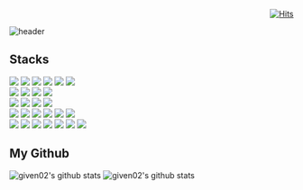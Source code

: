 <div align="right">

  [![Hits](https://hits.seeyoufarm.com/api/count/incr/badge.svg?url=https%3A%2F%2Fgithub.com%2Fgiven02&count_bg=%23232323&title_bg=%23555555&icon=&icon_color=%23E7E7E7&title=hits&edge_flat=false)](https://hits.seeyoufarm.com)  

</div>

![header](https://capsule-render.vercel.app/api?type=rounded&color=timeGradient&text=Joonyeong%20Lee👋&animation=twinkling&fontSize=40&fontAlignY=50&fontAlign=50&height=150)

<!-- #### Hi, I am learning various stacks to be a full-stack developer.<br>
I'm currently learning Typescript, Next.js, Python, Flask, and Redis.<br>
I enjoy morning exercise, play basketball and taking pictures.<br> -->

<div>

## Stacks
<div>
  <div>
    <img src="https://img.shields.io/badge/Java-007396?style=for-the-badge&logo=OpenJDK&logoColor=white"/>
    <img src="https://img.shields.io/badge/javascript-F7DF1E?style=for-the-badge&logo=javascript&logoColor=black">
<!--     <img src="https://img.shields.io/badge/typescript-3178C6?style=for-the-badge&logo=typescript&logoColor=white"> -->
    <img src="https://img.shields.io/badge/Python-3776AB?style=for-the-badge&logo=python&logoColor=white">
    <img src="https://img.shields.io/badge/PHP-777BB4?style=for-the-badge&logo=php&logoColor=white"/>
    <img src="https://img.shields.io/badge/css3-1572B6?style=for-the-badge&logo=css3&logoColor=white">
    <img src="https://img.shields.io/badge/html5-E34F26?style=for-the-badge&logo=html5&logoColor=white">
  </div>
  <div>
    <img src="https://img.shields.io/badge/React-61DAFB?style=for-the-badge&logo=react&logoColor=black">
    <img src="https://img.shields.io/badge/jQuery-0769AD?style=for-the-badge&logo=jquery&logoColor=white">
    <img src="https://img.shields.io/badge/styled components-DB7093?style=for-the-badge&logo=styledcomponents&logoColor=white">
<!--     <img src="https://img.shields.io/badge/Redux-764ABC?style=for-the-badge&logo=redux&logoColor=white"> -->
    <img src="https://img.shields.io/badge/Axios-5A29E4?style=for-the-badge&logo=axios&logoColor=white">
<!--     <img src="https://img.shields.io/badge/PWA-5A0FC8?style=for-the-badge&logo=pwa&logoColor=white"> -->
  </div>
  <div>
    <img src="https://img.shields.io/badge/Spring-6DB33F?style=for-the-badge&logo=Spring&logoColor=white">
    <img src="https://img.shields.io/badge/Spring boot-6DB33F?style=for-the-badge&logo=springboot&logoColor=white">
    <img src="https://img.shields.io/badge/Node.js-339933?style=for-the-badge&logo=node.js&logoColor=white">
    <img src="https://img.shields.io/badge/Express-000000?style=for-the-badge&logo=express&logoColor=white">
<!--     <img src="https://img.shields.io/badge/Next.js-000000?style=for-the-badge&logo=next.js&logoColor=white"> -->
<!--     <img src="https://img.shields.io/badge/Flask-000000?style=for-the-badge&logo=flask&logoColor=white"> -->
  </div>
  <div>
    <img src="https://img.shields.io/badge/jpa-59666C?style=for-the-badge&logo=hibernate&logoColor=white">
    <img src="https://img.shields.io/badge/mybatis-D22128?style=for-the-badge&logo=&logoColor=black">
    <img src="https://img.shields.io/badge/Mongoose-880000?style=for-the-badge&logo=mongoose&logoColor=white">
    <img src="https://img.shields.io/badge/mysql-4479A1?style=for-the-badge&logo=mysql&logoColor=white">
    <img src="https://img.shields.io/badge/mariaDB-003545?style=for-the-badge&logo=mariaDB&logoColor=white">
    <img src="https://img.shields.io/badge/mongoDB-47A248?style=for-the-badge&logo=MongoDB&logoColor=white">
<!--     <img src="https://img.shields.io/badge/Redis-DC382D?style=for-the-badge&logo=redis&logoColor=white"> -->
  </div>
  <div>
    <img src="https://img.shields.io/badge/git-F05032?style=for-the-badge&logo=git&logoColor=white">
    <img src="https://img.shields.io/badge/jenkins-D24939?style=for-the-badge&logo=jenkins&logoColor=white"/>
    <img src="https://img.shields.io/badge/Docker-2496ED?style=for-the-badge&logo=Docker&logoColor=white"/>
    <img src="https://img.shields.io/badge/NGINX-009639?style=for-the-badge&logo=nginx&logoColor=white"/>
    <img src="https://img.shields.io/badge/PM2-2B037A?style=for-the-badge&logo=pm2&logoColor=white"/>
    <img src="https://img.shields.io/badge/AMAZON EC2-FF9900?style=for-the-badge&logo=amazonec2&logoColor=white"/>
    <img src="https://img.shields.io/badge/AMAZON S3-569A31?style=for-the-badge&logo=amazons3&logoColor=white"/>
  </div>
<!--   <div>
    <img src="https://img.shields.io/badge/html5-E34F26?style=for-the-badge&logo=html5&logoColor=white">
    <img src="https://img.shields.io/badge/github-181717?style=for-the-badge&logo=github&logoColor=white">
    <img src="https://img.shields.io/badge/gitlab-FC6D26?style=for-the-badge&logo=gitlab&logoColor=white"/>
    <img src="https://img.shields.io/badge/jira-0052CC?style=for-the-badge&logo=jira&logoColor=white"/>
    <img src="https://img.shields.io/badge/confluence-172B4D?style=for-the-badge&logo=confluence&logoColor=white"/>
    <img src="https://img.shields.io/badge/Figma-F24E1E?style=for-the-badge&logo=figma&logoColor=white"/>
    <img src="https://img.shields.io/badge/spring rest docs-6DB33F?style=for-the-badge&logo=spring&logoColor=white"/>
    <img src="https://img.shields.io/badge/swagger-85EA2D?style=for-the-badge&logo=swagger&logoColor=black"/>
    <img src="https://img.shields.io/badge/postman-FF6C37?style=for-the-badge&logo=postman&logoColor=white"/>
  </div> -->
</div>

## My Github
![given02's github stats](https://github-readme-stats.vercel.app/api?username=given02&show_icons=true&theme=transparent)
  ![given02's github stats](https://github-readme-stats.vercel.app/api/top-langs/?username=given02&show_icons=true&hide_border=true&title_color=004386&icon_color=004386&layout=compact&theme=transparent)
  
  <!--(https://github.com/given02)
  [![trophy](https://github-profile-trophy.vercel.app/?username=given02&row=1&column=7)](https://github.com/ryo-ma/github-profile-trophy)-->
    
</div>

<!-- ## Dev log
<div style="display:flex; flex-direction:row;">
  <a href="https://velog.io/@given02">
      <img src="https://img.shields.io/badge/Velog-20c997?style=for-the-badge&logo=Vimeo&logoColor=white"> 
  </a>
  <a href="https://given02.tistory.com/">
      <img src="https://img.shields.io/badge/Tistory-000000?style=for-the-badge&logo=Tistory&logoColor=white"> 
  </a>
</div> -->
